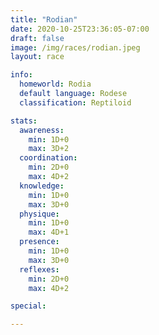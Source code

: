 ```yaml
---
title: "Rodian"
date: 2020-10-25T23:36:05-07:00
draft: false
image: /img/races/rodian.jpeg
layout: race

info:
  homeworld: Rodia
  default language: Rodese
  classification: Reptiloid

stats:
  awareness:
    min: 1D+0
    max: 3D+2
  coordination:
    min: 2D+0
    max: 4D+2
  knowledge:
    min: 1D+0
    max: 3D+0
  physique:
    min: 1D+0
    max: 4D+1
  presence:
    min: 1D+0
    max: 3D+0
  reflexes:
    min: 2D+0
    max: 4D+2

special:

---
```


